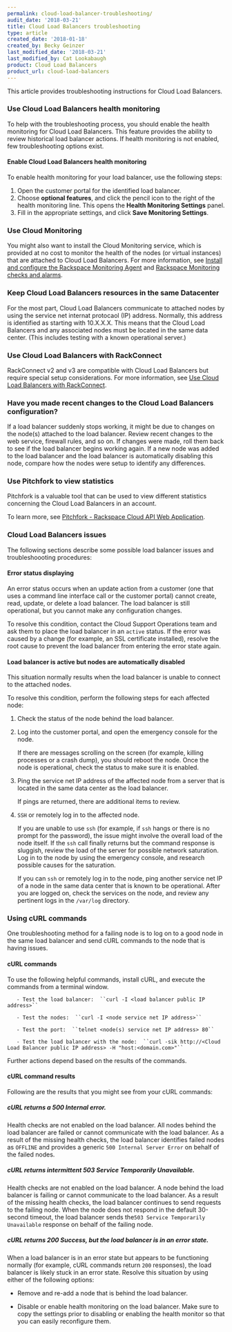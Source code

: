 ```yaml
---
permalink: cloud-load-balancer-troubleshooting/
audit_date: '2018-03-21'
title: Cloud Load Balancers troubleshooting
type: article
created_date: '2018-01-18'
created_by: Becky Geinzer
last_modified_date: '2018-03-21'
last_modified_by: Cat Lookabaugh
product: Cloud Load Balancers
product_url: cloud-load-balancers
---
```


This article provides troubleshooting instructions for Cloud Load Balancers.

### Use Cloud Load Balancers health monitoring

To help with the troubleshooting process, you should enable the health monitoring for Cloud Load Balancers. 
This feature provides the ability to review historical load balancer actions.  If health monitoring is not enabled, few troubleshooting options exist.

#### Enable Cloud Load Balancers health monitoring

To enable health monitoring for your load balancer, use the following steps:

1. Open the customer portal for the identified load balancer.
2. Choose **optional features**, and click the pencil icon to the right of the health monitoring line.  This opens the **Health Monitoring Settings** panel.
3. Fill in the appropriate settings, and click **Save Monitoring Settings**.

### Use Cloud Monitoring

You might also want to install the Cloud Monitoring service, which is provided at no cost to monitor the health of the nodes (or virtual instances) that are attached to Cloud Load Balancers. For more information, see [Install and configure the Rackspace Monitoring Agent](/how-to/install-and-configure-the-rackspace-monitoring-agent/) and [Rackspace Monitoring checks and alarms](/how-to/rackspace-monitoring-checks-and-alarms/).

### Keep Cloud Load Balancers resources in the same Datacenter

For the most part, Cloud Load Balancers communicate to attached nodes by using the service net internat protocaol (IP) address.  Normally, this address is identified as starting with 10.X.X.X.  This means that the Cloud Load Balancers and any associated nodes must be located in the same data center. (This includes testing with a known operational server.)

### Use Cloud Load Balancers with RackConnect

RackConnect v2 and v3 are compatible with Cloud Load Balancers but require special setup considerations. For more information, see [Use Cloud Load Balancers with RackConnect](/how-to/using-cloud-load-balancers-with-rackconnect).


### Have you made recent changes to the Cloud Load Balancers configuration?

If a load balancer suddenly stops working, it might be due to changes on the node(s) attached to the load balancer.  Review recent changes to the web service, firewall rules, and so on.  If changes were made, roll them back to see if the load balancer begins working again.  If a new node was added to the load balancer and the load balancer is automatically disabling this node, compare how the nodes were setup to identify any differences.
     
     
### Use Pitchfork to view statistics
 
 Pitchfork is a valuable tool that can be used to view different statistics concerning the Cloud Load Balancers in an account.
 
 To learn more, see [Pitchfork - Rackspace Cloud API Web Application](https://community.rackspace.com/products/f/public-cloud-forum/6432/pitchfork---rackspace-cloud-api-web-application).
 
### Cloud Load Balancers issues

The following sections describe some possible load balancer issues and troubleshoooting procedures:
 
#### Error status displaying

An error status occurs when an update action from a customer (one that uses a command line interface call or the customer portal) cannot create, read, update, or delete a load balancer.  The load balancer is still operational, but you cannot make any configuration changes.
     
To resolve this condition, contact the Cloud Support Operations team and ask them to place the load balancer in an ``active`` status.  If the error was caused by a change (for example, an SSL certificate installed), resolve the root cause to prevent the load balancer from entering the error state again.

#### Load balancer is active but nodes are automatically disabled

This situation normally results when the load balancer is unable to connect to the attached nodes.

To resolve this condition, perform the following steps for each affected node:

1. Check the status of the node behind the load balancer.

2. Log into the customer portal, and open the emergency console for the node.
     
   If there are messages scrolling on the screen (for example, killing processes or a crash dump), you should reboot the node.  Once the node is operational, check the status to make sure it is enabled.
  
3. Ping the service net IP address of the affected node from a server that is located in the same data center as the load balancer.
  
   If pings are returned, there are additional items to review.
  
4. ``SSH`` or remotely log in to the affected node.  
  
   If you are unable to use ``ssh`` (for example, if ``ssh`` hangs or there is no prompt for the password), the issue might involve the overall load of the node itself.  If the ``ssh`` call finally returns but the command response is sluggish, review the load of the server for possible network saturation.  Log in to the node by using the emergency console, and research possible causes for the saturation.
    
   If you can ``ssh`` or remotely log in to the node, ping another service net IP of a node in the same data center that is known to be operational.  After you are logged on, check the services on the node, and review any pertinent logs in the ``/var/log`` directory.
  
### Using cURL commands

One troubleshooting method for a failing node is to log on to a good node in the same load balancer and send cURL commands to the node that is having issues.

#### cURL commands
  
To use the following helpful commands, install cURL, and execute the commands from a terminal window.
  
       - Test the load balancer:  ``curl -I <load balancer public IP address>``
       
       - Test the nodes:  ``curl -I <node service net IP address>``
       
       - Test the port:  ``telnet <node(s) service net IP address> 80``
       
       - Test the load balancer with the node:  ``curl -sik http://<Cloud Load Balancer public IP address> -H "host:<domain.com>"``
  
Further actions depend based on the results of the commands.
  
#### cURL command results

Following are the results that you might see from your cURL commands:
  
#####  cURL returns a 500 Internal error.
  
Health checks are not enabled on the load balancer.  All nodes behind the load balancer are failed or cannot communicate with the load balancer.  As a result of the missing health checks, the load balancer identifies failed nodes as ``OFFLINE`` and provides a generic ``500 Internal Server Error`` on behalf of the failed nodes.
    
##### cURL returns intermittent 503 Service Temporarily Unavailable.
  
Health checks are not enabled on the load balancer.  A node behind the load balancer is failing or cannot communicate to the load balancer.  As a result of the missing health checks, the load balancer continues to send requests to the failing node.  When the node does not respond in the default 30-second timeout, the load balancer sends the``503 Service Temporarily Unavailable`` response on behalf of the failing node.
  
##### cURL returns 200 Success, but the load balancer is in an error state.
 
When a load balancer is in an error state but appears to be functioning normally (for example, cURL commands return ``200`` responses), the load balancer is likely stuck in an error state.  Resolve this situation by using either of the following options:
 
- Remove and re-add a node that is behind the load balancer.
  
- Disable or enable health monitoring on the load balancer. Make sure to copy the settings prior to disabling or enabling the health monitor so that you can easily reconfigure them.
  
